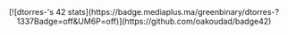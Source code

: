 <center>[![dtorres-'s 42 stats](https://badge.mediaplus.ma/greenbinary/dtorres-?1337Badge=off&UM6P=off)](https://github.com/oakoudad/badge42)</center>
<!--
**dtorresss/dtorresss** is a ✨ _special_ ✨ repository because its `README.md` (this file) appears on your GitHub profile.

Here are some ideas to get you started:

- 🔭 I’m currently working on ...
- 🌱 I’m currently learning ...
- 👯 I’m looking to collaborate on ...
- 🤔 I’m looking for help with ...
- 💬 Ask me about ...
- 📫 How to reach me: ...
- 😄 Pronouns: ...
- ⚡ Fun fact: ...
-->
